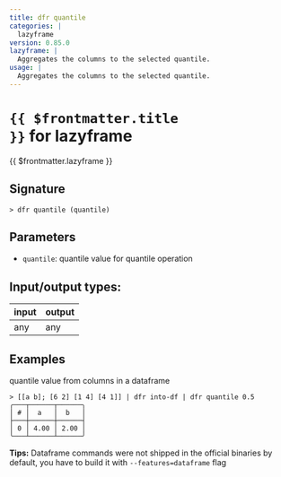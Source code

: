 ```yaml
---
title: dfr quantile
categories: |
  lazyframe
version: 0.85.0
lazyframe: |
  Aggregates the columns to the selected quantile.
usage: |
  Aggregates the columns to the selected quantile.
---
```

<!-- This file is automatically generated. Please edit the command in https://github.com/nushell/nushell instead. -->

# <code>{{ $frontmatter.title }}</code> for lazyframe

<div class='command-title'>{{ $frontmatter.lazyframe }}</div>

## Signature

```> dfr quantile (quantile)```

## Parameters

 -  `quantile`: quantile value for quantile operation


## Input/output types:

| input | output |
| ----- | ------ |
| any   | any    |

## Examples

quantile value from columns in a dataframe
```nu
> [[a b]; [6 2] [1 4] [4 1]] | dfr into-df | dfr quantile 0.5
╭───┬──────┬──────╮
│ # │  a   │  b   │
├───┼──────┼──────┤
│ 0 │ 4.00 │ 2.00 │
╰───┴──────┴──────╯

```


**Tips:** Dataframe commands were not shipped in the official binaries by default, you have to build it with `--features=dataframe` flag
